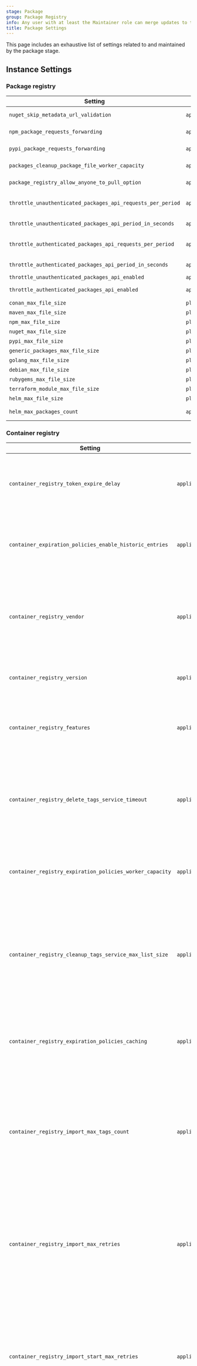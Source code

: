 ```yaml
---
stage: Package
group: Package Registry
info: Any user with at least the Maintainer role can merge updates to this content. For details, see https://docs.gitlab.com/development/development_processes/#development-guidelines-review.
title: Package Settings
---
```


This page includes an exhaustive list of settings related to and maintained by the package stage.

## Instance Settings

### Package registry

| Setting | Table | Description |
| ------- | ----- | -----------|
| `nuget_skip_metadata_url_validation` | `application_settings` | Indicates whether to skip metadata URL validation for the NuGet package. |
| `npm_package_requests_forwarding` | `application_settings` | Enables or disables npm package forwarding for the instance. |
| `pypi_package_requests_forwarding` | `application_settings` | Enables or disables PyPI package forwarding for the instance. |
| `packages_cleanup_package_file_worker_capacity` | `application_settings` | Number of concurrent workers allowed for package file cleanup. |
| `package_registry_allow_anyone_to_pull_option`  | `application_settings` | Enables or disables the `Allow anyone to pull from package registry` toggle. |
| `throttle_unauthenticated_packages_api_requests_per_period` | `application_settings` | Request limit for unauthenticated package API requests in the period defined by `throttle_unauthenticated_packages_api_period_in_seconds`. |
| `throttle_unauthenticated_packages_api_period_in_seconds`  | `application_settings` | Period in seconds to measure unauthenticated package API requests. |
| `throttle_authenticated_packages_api_requests_per_period` | `application_settings` | Request limit for authenticated package API requests in the period defined by `throttle_authenticated_packages_api_period_in_seconds`. |
| `throttle_authenticated_packages_api_period_in_seconds` | `application_settings` | Period in seconds to measure authenticated package API requests. |
| `throttle_unauthenticated_packages_api_enabled` | `application_settings` | |
| `throttle_authenticated_packages_api_enabled` | `application_settings` | Enables or disables request limits/throttling for the package API. |
| `conan_max_file_size` | `plan_limits` | Maximum file size for a Conan package file. |
| `maven_max_file_size` | `plan_limits` | Maximum file size for a Maven package file. |
| `npm_max_file_size` | `plan_limits` | Maximum file size for an npm package file. |
| `nuget_max_file_size` | `plan_limits` | Maximum file size for a NuGet package file. |
| `pypi_max_file_size` | `plan_limits` | Maximum file size for a PyPI package file. |
| `generic_packages_max_file_size` | `plan_limits` | Maximum file size for a generic package file. |
| `golang_max_file_size` | `plan_limits` | Maximum file size for a GoProxy package file. |
| `debian_max_file_size` | `plan_limits` | Maximum file size for a Debian package file. |
| `rubygems_max_file_size` | `plan_limits` | Maximum file size for a RubyGems package file. |
| `terraform_module_max_file_size` | `plan_limits` | Maximum file size for a Terraform package file. |
| `helm_max_file_size` | `plan_limits` | Maximum file size for a Helm package file. |
| `helm_max_packages_count` | `application_settings` | Maximum number of Helm packages that can be listed per channel. Must be at least 1. Default is 1000. |

### Container registry

| Setting | Table | Description |
| ------- | ----- | -----------|
| `container_registry_token_expire_delay` | `application_settings` | The time in minutes before the container registry auth token (JWT) expires. |
| `container_expiration_policies_enable_historic_entries` | `application_settings` | Allow or prevent projects older than 12.8 to use container cleanup policies. |
| `container_registry_vendor` | `application_settings` | The vendor of the container registry. `gitlab` for the GitLab container registry, other values for external registries. |
| `container_registry_version` | `application_settings` | The current version of the container registry. |
| `container_registry_features` | `application_settings` | Features supported by the connected container registry. For example, tag deletion. |
| `container_registry_delete_tags_service_timeout` | `application_settings` | The maximum time (in seconds) that the cleanup process can take to delete a batch of tags. |
| `container_registry_expiration_policies_worker_capacity` | `application_settings` | Number of concurrent container image cleanup policy workers allowed. |
| `container_registry_cleanup_tags_service_max_list_size` | `application_settings` | The maximum number of tags that can be deleted in a cleanup policy single execution. Additional tags must be deleted in another execution. |
| `container_registry_expiration_policies_caching` | `application_settings` | Enable or disable tag creation timestamp caching during execution of cleanup policies. |
| `container_registry_import_max_tags_count` | `application_settings` | **Deprecated** in 17.0. The migration for GitLab.com is now complete so we are starting to cleanup this field. This field returns 0 until it gets removed. |
| `container_registry_import_max_retries` | `application_settings` | **Deprecated** in 17.0. The migration for GitLab.com is now complete so we are starting to cleanup this field. This field returns 0 until it gets removed. |
| `container_registry_import_start_max_retries` | `application_settings` | **Deprecated** in 17.0. The migration for GitLab.com is now complete so we are starting to cleanup this field. This field returns 0 until it gets removed. |
| `container_registry_import_max_step_duration` | `application_settings` | **Deprecated** in 17.0. The migration for GitLab.com is now complete so we are starting to cleanup this field. This field returns 0 until it gets removed. |
| `container_registry_import_target_plan` | `application_settings` | **Deprecated** in 17.0. The migration for GitLab.com is now complete so we are starting to cleanup this field. This field returns an empty string ('') until it gets removed. |
| `container_registry_import_created_before` | `application_settings` | **Deprecated** in 17.0. The migration for GitLab.com is now complete so we are starting to cleanup this field. This field returns an empty string ('') until it gets removed. |
| `container_registry_pre_import_timeout` | `application_settings` | **Deprecated** in 17.0. The migration for GitLab.com is now complete so we are starting to cleanup this field. This field returns an empty string ('') until it gets removed. |
| `container_registry_import_timeout` | `application_settings` | **Deprecated** in 17.0. The migration for GitLab.com is now complete so we are starting to cleanup this field. This field returns an empty string ('') until it gets removed. |
| `dependency_proxy_ttl_group_policy_worker_capacity` | `application_settings` | Number of concurrent dependency proxy cleanup policy workers allowed. |

## Namespace/Group Settings

| Setting | Table | Description |
| ------- | ----- | -----------|
| `maven_duplicates_allowed` | `namespace_package_settings` | Allow or prevent duplicate Maven packages. |
| `maven_duplicate_exception_regex` | `namespace_package_settings` | Regex defining Maven packages that are allowed to be duplicate when duplicates are not allowed. This matches the name and version of the package. |
| `generic_duplicates_allowed` | `namespace_package_settings` | Allow or prevent duplicate generic packages. |
| `generic_duplicate_exception_regex` | `namespace_package_settings` | Regex defining generic packages that are allowed to be duplicate when duplicates are not allowed. |
| `nuget_duplicates_allowed` | `namespace_package_settings` | Allow or prevent duplicate NuGet packages. |
| `nuget_duplicate_exception_regex` | `namespace_package_settings` | Regex defining NuGet packages that are allowed to be duplicate when duplicates are not allowed. |
| `nuget_symbol_server_enabled` | `namespace_package_settings` | Enable or disable the NuGet symbol server. |
| `terraform_module_duplicates_allowed` | `namespace_package_settings` | Allow or prevent duplicate Terraform module packages. |
| `terraform_module_duplicate_exception_regex` | `namespace_package_settings` | Regex defining Terraform module packages that are allowed to be duplicate when duplicates are not allowed. |
| Dependency Proxy Cleanup Policies - `ttl` | `dependency_proxy_image_ttl_group_policies` | Number of days to retain an unused Dependency Proxy file before it is removed. |
| Dependency Proxy - `enabled` | `dependency_proxy_image_ttl_group_policies` | Enable or disable the Dependency Proxy cleanup policy. |

## Project Settings

| Setting | Table | Description |
| ------- | ----- | -----------|
| Container Cleanup Policies - `next_run_at` | `container_expiration_policies` | When the project qualifies for the next container cleanup policy cron worker. |
| Container Cleanup Policies - `name_regex` | `container_expiration_policies` | Regex defining image names to remove with the container cleanup policy. |
| Container Cleanup Policies - `cadence` | `container_expiration_policies` | How often the container cleanup policy should run. |
| Container Cleanup Policies - `older_than` | `container_expiration_policies` | Age of images to remove with the container cleanup policy. |
| Container Cleanup Policies - `keep_n` | `container_expiration_policies` | Number of images to retain in a container cleanup policy. |
| Container Cleanup Policies - `enabled` | `container_expiration_policies` | Enable or disable a container cleanup policy. |
| Container Cleanup Policies - `name_regex_keep` | `container_expiration_policies` | Regex defining image names to always keep regardless of other rules with the container cleanup policy. |
